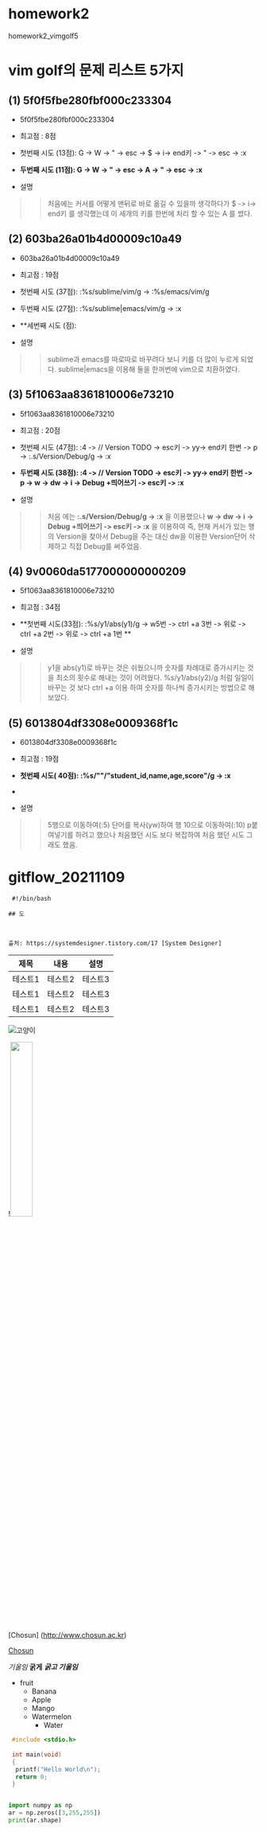 # homework2
homework2_vimgolf5

# vim golf의 문제 리스트 5가지
## (1)  5f0f5fbe280fbf000c233304
* 5f0f5fbe280fbf000c233304
* 최고점 : 8점

* 첫번째 시도 (13점): G -> W -> " -> esc -> $ -> i-> end키 -> " -> esc -> :x 
* **두번째 시도 (11점): G -> W -> " -> esc -> A -> " -> esc -> :x**

* 설명 
>>처음에는 커서를 어떻게 맨뒤로 바로 옮길 수 있을까 생각하다가 $ -> i-> end키 를 생각했는데
이 세개의 키를 한번에 처리 할 수 있는 A 를 썼다.


## (2) 603ba26a01b4d00009c10a49

*  603ba26a01b4d00009c10a49
* 최고점 : 19점
* 첫번째 시도 (37점): :%s/sublime/vim/g -> :%s/emacs/vim/g
* 두번째 시도 (27점): :%s/sublime\|emacs/vim/g -> :x
* **세번째 시도 (점):

* 설명 
>> sublime과 emacs를 따로따로 바꾸려다 보니 키를 더 많이 누르게 되었다.
>> sublime\|emacs을 이용해 둘을 한꺼번에 vim으로 치환하였다.

## (3)  5f1063aa8361810006e73210
*  5f1063aa8361810006e73210
* 최고점 : 20점

* 첫번째 시도 (47점): :4 -> // Version TODO -> esc키 -> yy-> end키 한번 -> p -> :.s/Version/Debug/g -> :x
 
* **두번째 시도 (38점): :4 -> // Version TODO -> esc키 -> yy-> end키 한번 -> p -> w -> dw -> i -> Debug +띄어쓰기 -> esc키 -> :x**

* 설명 
>>처음 에는 **:.s/Version/Debug/g -> :x** 을 이용했으나  **w -> dw -> i -> Debug +띄어쓰기 -> esc키 -> :x** 을 이용하여
>>즉, 현재 커서가 있는 행의 Version을 찾아서 Debug을 주는 대신
>> dw을 이용한 Version단어 삭제하고 직접 Debug를 써주었음.

## (4) 9v0060da5177000000000209
*  5f1063aa8361810006e73210
* 최고점 : 34점

* **첫번째 시도(33점): :%s/y1/abs(y1)/g -> w5번 -> ctrl +a  3번 -> 위로 -> ctrl +a  2번 -> 위로 -> ctrl +a  1번  **

* 설명 
>> y1을 abs(y1)로 바꾸는 것은 쉬웠으니까
>> 숫자를 차례대로 증가시키는 것을 최소의 횟수로 해내는 것이 어려웠다.
>> %s/y1/abs(y2)/g 처럼 일일이 바꾸는 것 보다 ctrl +a 이용 하여 숫자를 하나씩 증가시키는 방법으로 해보았다.
>> 
## (5)  6013804df3308e0009368f1c
*  6013804df3308e0009368f1c
* 최고점 : 19점

* **첫번째 시도( 40점): :%s/""/"student_id,name,age,score"/g -> :x**
* 
* 설명 
>> 5행으로 이동하여(:5) 단어를 복사(yw)하여 행 10으로 이동하여(:10) p붙여넣기를 하려고 했으나
>> 처음했던 시도 보다 복잡하여 처음 했던 시도 그래도 했음.
###

# gitflow_20211109


```
 #!/bin/bash

## 도



출처: https://systemdesigner.tistory.com/17 [System Designer]
```

|제목|내용|설명|
|-----|---|---|
|테스트1|테스트2|테스트3|
|테스트1|테스트2|테스트3|
|테스트1|테스트2|테스트3|



![고양이](https://user-images.githubusercontent.com/94296757/142394490-4152f9c0-8d93-48b1-b79d-ec05a55b92f6.jpg)

!<img src="https://user-images.githubusercontent.com/94296757/142394490-4152f9c0-8d93-48b1-b79d-ec05a55b92f6.jpg" width="30%" height = "30%">



[Chosun] (http://www.chosun.ac.kr)

[Chosun](http://www.chosun.ac.kr "Chosun University")


*기울임*
**굵게**
***굵고 기울임***

* fruit
  * Banana
  * Apple
  * Mango
  * Watermelon
    * Water

```c
 #include <stdio.h>
 
 int main(void)
 {
  printf("Hello World\n");
  return 0;
 }
 ```
```python

import numpy as np
ar = np.zeros([3,255,255])
print(ar.shape)

```


 
 


